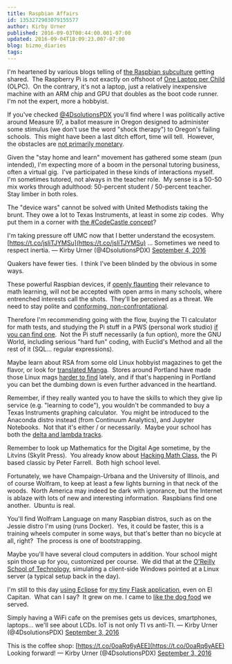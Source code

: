 ```yaml
---
title: Raspbian Affairs
id: 1353272903079155577
author: Kirby Urner
published: 2016-09-03T00:44:00.001-07:00
updated: 2016-09-04T18:09:23.007-07:00
blog: bizmo_diaries
tags: 
---
```


[](https://www.flickr.com/photos/kirbyurner/29251687341/in/dateposted-public/)

I'm heartened by various blogs telling of [the Raspbian subculture](https://www.raspberrypi.org/) getting shared.  The Raspberry Pi is not exactly on offshoot of [One Laptop per Child](http://worldgame.blogspot.com/2009/01/saving-children.html) (OLPC).  On the contrary, it's not a laptop, just a relatively inexpensive machine with an ARM chip and GPU that doubles as the boot code runner.  I'm not the expert, more a hobbyist.

If you've checked [@4DsolutionsPDX](https://twitter.com/4DsolutionsPDX) you'll find where I was politically active around Measure 97, a ballot measure in Oregon designed to administer some stimulus (we don't use the word "shock therapy") to Oregon's failing schools.  This might have been a last ditch effort, time will tell.  However, the obstacles are [not primarily monetary](http://mybizmo.blogspot.com/2016/08/drug-pushers.html).

Given the "stay home and learn" movement has gathered some steam (pun intended), I'm expecting more of a boom in the personal tutoring business, often a virtual gig.  I've participated in these kinds of interactions myself.  I'm sometimes tutored, not always in the teacher role.  My sense is a 50-50 mix works through adulthood: 50-percent student / 50-percent teacher.  Stay limber in both roles.

The "device wars" cannot be solved with United Methodists taking the brunt. They owe a lot to Texas Instruments, at least in some zip codes.  Why put them in a corner with [the #CodeCastle concept](http://controlroom.blogspot.com/2016/07/base-10-ghetto.html)?

I'm taking pressure off UMC now that I better understand the ecosystem. [https://t.co/jsliTJYMSu](https://t.co/jsliTJYMSu) …  Sometimes we need to respect inertia.
— Kirby Urner (@4DsolutionsPDX) [September 4, 2016](https://twitter.com/4DsolutionsPDX/status/772445850266054656)

Quakers have fewer ties.  I think I've been blinded by the obvious in some ways.

These powerful Raspbian devices, if [openly flaunting](http://controlroom.blogspot.com/2016/09/sky-pi-channel.html) their relevance to math learning, will not be accepted with open arms in many schools, where entrenched interests call the shots.  They'll be perceived as a threat. We need to stay polite and [conforming, non-confrontational](http://worldgame.blogspot.com/2016/06/pandering-to-muggles-editorial.html).

Therefore I'm recommending going with the flow, buying the TI calculator for math tests, and studying the Pi stuff in a PWS (personal work studio) [if you can find one](http://controlroom.blogspot.com/2016/08/refugees-camping.html).  Not the Pi stuff necessarily (a fun option), more the GNU World, including serious "hard fun" coding, with Euclid's Method and all the rest of it (SQL... regular expressions).

Maybe learn about RSA from some old Linux hobbyist magazines to get the flavor, or look for [translated Manga](http://worldgame.blogspot.com/2016/09/gateway-to-asia.html).  Stores around Portland have made those Linux mags [harder to find](http://mybizmo.blogspot.com/2016/08/suicide-squad-movie-review.html) lately, and if that's happening in Portland you can bet the dumbing down is even further advanced in the heartland.

Remember, if they really wanted you to have the skills to which they give lip service (e.g. "learning to code"), you wouldn't be commanded to buy a Texas Instruments graphing calculator.  You might be introduced to the Anaconda distro instead (from Continuum Analytics), and Jupyter Notebooks.  Not that it's either / or necessarily.  Maybe your school has both the [delta and lambda tracks](http://controlroom.blogspot.com/2016/04/a-pep-talk-of-my-own.html).

Remember to look up Mathematics for the Digital Age sometime, by the Litvins (Skylit Press).  You already know about [Hacking Math Class](http://worldgame.blogspot.com/2016/06/pycon-2016-concludes.html), the Pi based classic by Peter Farrell.  Both high school level.

Fortunately, we have Champaign-Urbana and the University of Illinois, and of course Wolfram, to keep at least a few lights burning in that neck of the woods.  North America may indeed be dark with ignorance, but the Internet is ablaze with lots of new and interesting information.  Raspbians find one another.  Ubuntu is real.

You'll find Wolfram Language on many Raspbian distros, such as on the Jessie distro I'm using (runs Docker).  Yes, it could be faster, this is a training wheels computer in some ways, but that's better than no bicycle at all, right?  The process is one of bootstrapping.

Maybe you'll have several cloud computers in addition. Your school might spin those up for you, customized per course.  We did that at the [O'Reilly School of Technology](http://archive.oreilly.com/oreillyschool/index.html), simulating a client-side Windows pointed at a Linux server (a typical setup back in the day).

I'm still to this day [using Eclipse](https://flic.kr/p/KQjLv5) for [my tiny Flask application](http://controlroom.blogspot.com/2016/08/dissecting-flask-app.html), even on El Capitan.  What can I say?  It grew on me. I came to [like the dog food](https://en.wikipedia.org/wiki/Eating_your_own_dog_food) we served.

[](https://www.flickr.com/photos/kirbyurner/29242014346/in/dateposted-public/)

Simply having a WiFi cafe on the premises gets us devices, smartphones, laptops... we'll see about LCDs.  IoT is not only TI vs anti-TI.
— Kirby Urner (@4DsolutionsPDX) [September 3, 2016](https://twitter.com/4DsolutionsPDX/status/772112433183727616)

This is the coffee shop: [https://t.co/0oaRq6yAEE](https://t.co/0oaRq6yAEE) Looking forward!
— Kirby Urner (@4DsolutionsPDX) [September 3, 2016](https://twitter.com/4DsolutionsPDX/status/772113651159343104)